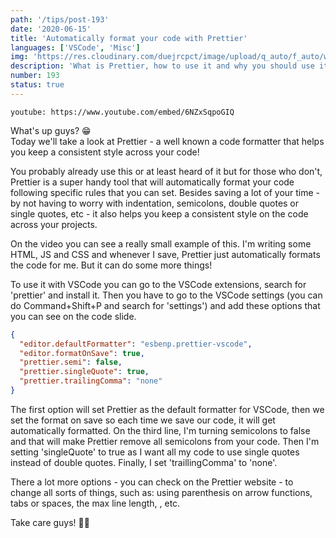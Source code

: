 ```yaml
---
path: '/tips/post-193'
date: '2020-06-15'
title: 'Automatically format your code with Prettier'
languages: ['VSCode', 'Misc']
img: 'https://res.cloudinary.com/duejrcpct/image/upload/q_auto/f_auto/w_1000/v1592227354/tips/193-1_qjsr8p.png'
description: 'What is Prettier, how to use it and why you should use it'
number: 193
status: true
---
```


`youtube: https://www.youtube.com/embed/6NZxSqpoGIQ`

What's up guys? 😁  
Today we'll take a look at Prettier - a well known a code formatter that helps you keep a consistent style across your code!

You probably already use this or at least heard of it but for those who don't, Prettier is a super handy tool that will automatically format your code following specific rules that you can set. Besides saving a lot of your time - by not having to worry with indentation, semicolons, double quotes or single quotes, etc - it also helps you keep a consistent style on the code across your projects.

On the video you can see a really small example of this. I'm writing some HTML, JS and CSS and whenever I save, Prettier just automatically formats the code for me. But it can do some more things!

To use it with VSCode you can go to the VSCode extensions, search for 'prettier' and install it. Then you have to go to the VSCode settings (you can do Command+Shift+P and search for 'settings') and add these options that you can see on the code slide.

```json
{
  "editor.defaultFormatter": "esbenp.prettier-vscode",
  "editor.formatOnSave": true,
  "prettier.semi": false,
  "prettier.singleQuote": true,
  "prettier.trailingComma": "none"
}
```

The first option will set Prettier as the default formatter for VSCode, then we set the format on save so each time we save our code, it will get automatically formatted. On the third line, I'm turning semicolons to false and that will make Prettier remove all semicolons from your code. Then I'm setting 'singleQuote' to true as I want all my code to use single quotes instead of double quotes. Finally, I set 'traillingComma' to 'none'.

There a lot more options - you can check on the Prettier website - to change all sorts of things, such as: using parenthesis on arrow functions, tabs or spaces, the max line length, , etc.

Take care guys! 🙏🙏
